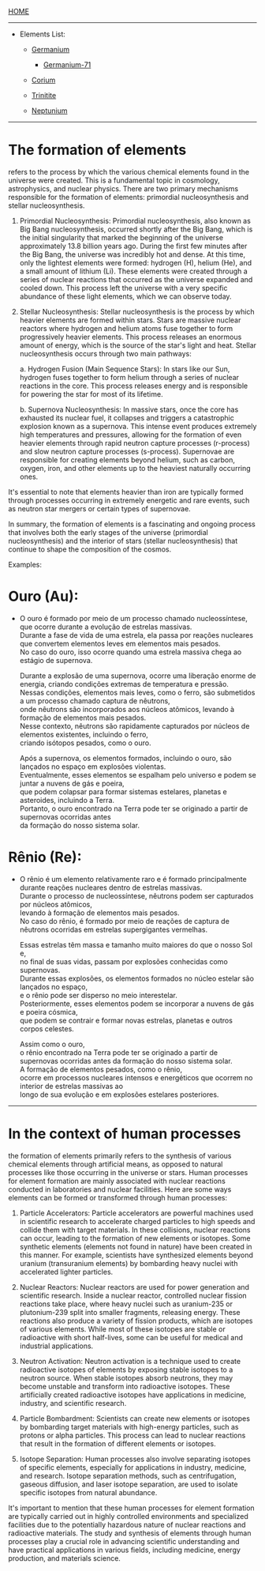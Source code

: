 [HOME](/README.md)  

--------------------

- Elements List:
  - [Germanium](/assets/docs/earth/elements/formation/elements/Germanium/readme.md)
    - [Germanium-71](/assets/docs/earth/elements/formation/elements/Germanium/isotopes/Germanium-71/readme.md)

  - [Corium](/assets/docs/earth/elements/formation/elements/Corium/readme.md)
  - [Trinitite](/assets/docs/earth/elements/formation/elements/trinitite/readme.md)
  - [Neptunium](/assets/docs/earth/elements/formation/elements/neptunium/readme.md)  


--------------------

# The formation of elements 
refers to the process by which the various chemical elements found in the universe were created. This is a fundamental topic in cosmology, astrophysics, and nuclear physics. There are two primary mechanisms responsible for the formation of elements: primordial nucleosynthesis and stellar nucleosynthesis.

1. Primordial Nucleosynthesis:
Primordial nucleosynthesis, also known as Big Bang nucleosynthesis, occurred shortly after the Big Bang, which is the initial singularity that marked the beginning of the universe approximately 13.8 billion years ago. During the first few minutes after the Big Bang, the universe was incredibly hot and dense. At this time, only the lightest elements were formed: hydrogen (H), helium (He), and a small amount of lithium (Li). These elements were created through a series of nuclear reactions that occurred as the universe expanded and cooled down. This process left the universe with a very specific abundance of these light elements, which we can observe today.

2. Stellar Nucleosynthesis:
Stellar nucleosynthesis is the process by which heavier elements are formed within stars. Stars are massive nuclear reactors where hydrogen and helium atoms fuse together to form progressively heavier elements. This process releases an enormous amount of energy, which is the source of the star's light and heat. Stellar nucleosynthesis occurs through two main pathways:

   a. Hydrogen Fusion (Main Sequence Stars): In stars like our Sun, hydrogen fuses together to form helium through a series of nuclear reactions in the core. This process releases energy and is responsible for powering the star for most of its lifetime.

   b. Supernova Nucleosynthesis: In massive stars, once the core has exhausted its nuclear fuel, it collapses and triggers a catastrophic explosion known as a supernova. This intense event produces extremely high temperatures and pressures, allowing for the formation of even heavier elements through rapid neutron capture processes (r-process) and slow neutron capture processes (s-process). Supernovae are responsible for creating elements beyond helium, such as carbon, oxygen, iron, and other elements up to the heaviest naturally occurring ones.

It's essential to note that elements heavier than iron are typically formed through processes occurring in extremely energetic and rare events, such as neutron star mergers or certain types of supernovae.

In summary, the formation of elements is a fascinating and ongoing process that involves both the early stages of the universe (primordial nucleosynthesis) and the interior of stars (stellar nucleosynthesis) that continue to shape the composition of the cosmos.

Examples: 

# Ouro (Au):   
  - O ouro é formado por meio de um processo chamado nucleossíntese, que ocorre durante a evolução de estrelas massivas.     
     Durante a fase de vida de uma estrela, ela passa por reações nucleares que convertem elementos leves em elementos mais pesados.   
      No caso do ouro, isso ocorre quando uma estrela massiva chega ao estágio de supernova.   
  
     Durante a explosão de uma supernova, ocorre uma liberação enorme de energia, criando condições extremas de temperatura e pressão.    
      Nessas condições, elementos mais leves, como o ferro, são submetidos a um processo chamado captura de nêutrons,    
       onde nêutrons são incorporados aos núcleos atômicos, levando à formação de elementos mais pesados.     
        Nesse contexto, nêutrons são rapidamente capturados por núcleos de elementos existentes, incluindo o ferro,    
         criando isótopos pesados, como o ouro.     

     Após a supernova, os elementos formados, incluindo o ouro, são lançados no espaço em explosões violentas.    
      Eventualmente, esses elementos se espalham pelo universo e podem se juntar a nuvens de gás e poeira,    
       que podem colapsar para formar sistemas estelares, planetas e asteroides, incluindo a Terra.     
        Portanto, o ouro encontrado na Terra pode ter se originado a partir de supernovas ocorridas antes   
         da formação do nosso sistema solar.   

# Rênio (Re):   
  - O rênio é um elemento relativamente raro e é formado principalmente durante reações nucleares dentro de estrelas massivas.    
     Durante o processo de nucleossíntese, nêutrons podem ser capturados por núcleos atômicos,    
      levando à formação de elementos mais pesados.    
       No caso do rênio, é formado por meio de reações de captura de nêutrons ocorridas em estrelas supergigantes vermelhas.   

     Essas estrelas têm massa e tamanho muito maiores do que o nosso Sol e,   
      no final de suas vidas, passam por explosões conhecidas como supernovas.    
       Durante essas explosões, os elementos formados no núcleo estelar são lançados no espaço,    
        e o rênio pode ser disperso no meio interestelar.     
         Posteriormente, esses elementos podem se incorporar a nuvens de gás e poeira cósmica,     
          que podem se contrair e formar novas estrelas, planetas e outros corpos celestes.     
  
      Assim como o ouro,   
       o rênio encontrado na Terra pode ter se originado a partir de supernovas ocorridas antes da formação do nosso sistema solar.    
        A formação de elementos pesados, como o rênio,    
         ocorre em processos nucleares intensos e energéticos que ocorrem no interior de estrelas massivas ao    
          longo de sua evolução e em explosões estelares posteriores.

    
---------------------

# In the context of human processes    
the formation of elements primarily refers to the synthesis of various chemical elements through artificial means, as opposed to natural processes like those occurring in the universe or stars. Human processes for element formation are mainly associated with nuclear reactions conducted in laboratories and nuclear facilities. Here are some ways elements can be formed or transformed through human processes:

1. Particle Accelerators: Particle accelerators are powerful machines used in scientific research to accelerate charged particles to high speeds and collide them with target materials. In these collisions, nuclear reactions can occur, leading to the formation of new elements or isotopes. Some synthetic elements (elements not found in nature) have been created in this manner. For example, scientists have synthesized elements beyond uranium (transuranium elements) by bombarding heavy nuclei with accelerated lighter particles.

2. Nuclear Reactors: Nuclear reactors are used for power generation and scientific research. Inside a nuclear reactor, controlled nuclear fission reactions take place, where heavy nuclei such as uranium-235 or plutonium-239 split into smaller fragments, releasing energy. These reactions also produce a variety of fission products, which are isotopes of various elements. While most of these isotopes are stable or radioactive with short half-lives, some can be useful for medical and industrial applications.

3. Neutron Activation: Neutron activation is a technique used to create radioactive isotopes of elements by exposing stable isotopes to a neutron source. When stable isotopes absorb neutrons, they may become unstable and transform into radioactive isotopes. These artificially created radioactive isotopes have applications in medicine, industry, and scientific research.

4. Particle Bombardment: Scientists can create new elements or isotopes by bombarding target materials with high-energy particles, such as protons or alpha particles. This process can lead to nuclear reactions that result in the formation of different elements or isotopes.

5. Isotope Separation: Human processes also involve separating isotopes of specific elements, especially for applications in industry, medicine, and research. Isotope separation methods, such as centrifugation, gaseous diffusion, and laser isotope separation, are used to isolate specific isotopes from natural abundance.

It's important to mention that these human processes for element formation are typically carried out in highly controlled environments and specialized facilities due to the potentially hazardous nature of nuclear reactions and radioactive materials. The study and synthesis of elements through human processes play a crucial role in advancing scientific understanding and have practical applications in various fields, including medicine, energy production, and materials science.
